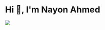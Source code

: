 <h1>Hi 👋, I'm Nayon Ahmed </h1>
<!-- <h3>A passionate App Developer from Planet Earth!</h3> -->

<p>
  <a href="https://git.io/typing-svg"><img src="https://readme-typing-svg.herokuapp.com?color=36BCF7&lines=01%2B+years+of+development+experience;Always+exploring+new+things;Android +Ios +developer+"></a>
</p>


